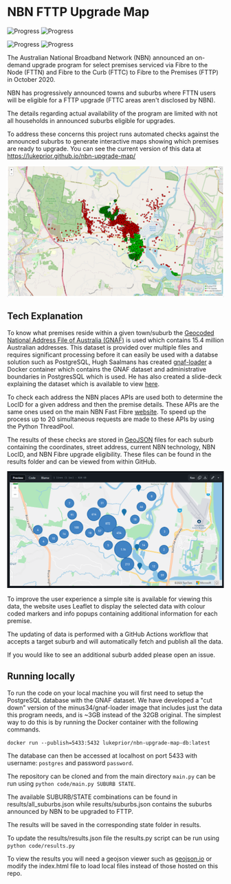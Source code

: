 # NBN FTTP Upgrade Map

![Progress](https://img.shields.io/badge/dynamic/json?label=Suburb%20Progress%20vs%20Listed&query=%24.suburbs.listed.TOTAL.percent&url=https%3A%2F%2Fraw.githubusercontent.com%2FLukePrior%2Fnbn-upgrade-map%2Fmain%2Fresults%2Fprogress.json&suffix=%25)
![Progress](https://img.shields.io/badge/dynamic/json?label=Suburb%20Progress%20vs%20Total&query=%24.suburbs.all.TOTAL.percent&url=https%3A%2F%2Fraw.githubusercontent.com%2FLukePrior%2Fnbn-upgrade-map%2Fmain%2Fresults%2Fprogress.json&suffix=%25)

![Progress](https://img.shields.io/badge/dynamic/json?label=Address%20Progress%20vs%20Listed&query=%24.addresses.listed.TOTAL.percent&url=https%3A%2F%2Fraw.githubusercontent.com%2FLukePrior%2Fnbn-upgrade-map%2Fmain%2Fresults%2Fprogress.json&suffix=%25)
![Progress](https://img.shields.io/badge/dynamic/json?label=Address%20Progress%20vs%20Total&query=%24.addresses.all.TOTAL.percent&url=https%3A%2F%2Fraw.githubusercontent.com%2FLukePrior%2Fnbn-upgrade-map%2Fmain%2Fresults%2Fprogress.json&suffix=%25)

The Australian National Broadband Network (NBN) announced an on-demand upgrade program for select premises serviced via Fibre to the Node (FTTN) and Fibre to the Curb (FTTC) to Fibre to the Premises (FTTP) in October 2020.

NBN has progressively announced towns and suburbs where FTTN users will be eligible for a FTTP upgrade (FTTC areas aren't disclosed by NBN).

The details regarding actual availability of the program are limited with not all households in announced suburbs eligible for upgrades.

To address these concerns this project runs automated checks against the announced suburbs to generate interactive maps showing which premises are ready to upgrade.  You can see the current version of this data at <https://lukeprior.github.io/nbn-upgrade-map/>

![Website Screenshot](resources/screenshot-1.png)

## Tech Explanation

To know what premises reside within a given town/suburb the [Geocoded National Address File of Australia (GNAF)](https://data.gov.au/dataset/ds-dga-19432f89-dc3a-4ef3-b943-5326ef1dbecc/details) is used which contains 15.4 million Australian addresses. This dataset is provided over multiple files and requires significant processing before it can easily be used with a databse solution such as PostgreSQL, Hugh Saalmans has created [gnaf-loader](https://github.com/minus34/gnaf-loader) a Docker container which contains the GNAF dataset and administrative boundaries in PostgresSQL which is used. He has also created a slide-deck explaining the dataset which is available to view [here](https://minus34.com/opendata/georabble-intro-to-gnaf.pdf).

To check each address the NBN places APIs are used both to determine the LocID for a given address and then the premise details. These APIs are the same ones used on the main NBN Fast Fibre [website](https://www.nbnco.com.au/residential/upgrades/more-fibre). To speed up the process up to 20 simultaneous requests are made to these APIs by using the Python ThreadPool.

The results of these checks are stored in [GeoJSON](https://geojson.org/) files for each suburb containing the coordinates, street address, current NBN technology, NBN LocID, and NBN Fibre upgrade eligibility. These files can be found in the results folder and can be viewed from within GitHub.

![GitHub Screenshot](resources/screenshot-2.png)

To improve the user experience a simple site is available for viewing this data, the website uses Leaflet to display the selected data with colour coded markers and info popups containing additional information for each premise.

The updating of data is performed with a GitHub Actions workflow that accepts a target suburb and will automatically fetch and publish all the data.

If you would like to see an additional suburb added please open an issue.

## Running locally

To run the code on your local machine you will first need to setup the PostgreSQL database with the GNAF dataset.
We have developed a "cut down" version of the minus34/gnaf-loader image that includes just the data this program needs, and is ~3GB instead of the 32GB original.
The simplest way to do this is by running the Docker container with the following commands.

```shell
docker run --publish=5433:5432 lukeprior/nbn-upgrade-map-db:latest
```

The database can then be accessed at localhost on port 5433 with username: `postgres` and password `password`.

The repository can be cloned and from the main directory `main.py` can be run using `python code/main.py SUBURB STATE`.

The available SUBURB/STATE combinations can be found in results/all_suburbs.json while results/suburbs.json contains the suburbs announced by NBN to be upgraded to FTTP.

The results will be saved in the corresponding state folder in results.

To update the results/results.json file the results.py script can be run using `python code/results.py`

To view the results you will need a geojson viewer such as [geojson.io](https://geojson.io/) or modify the index.html file to load local files instead of those hosted on this repo.
